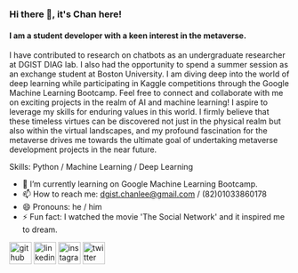 ### Hi there 👋, it's Chan here!
#### I am a student developer with a keen interest in the metaverse.
I have contributed to research on chatbots as an undergraduate researcher at DGIST DIAG lab. I also had the opportunity to spend a summer session as an exchange student at Boston University.
I am diving deep into the world of deep learning while participating in Kaggle competitions through the Google Machine Learning Bootcamp. Feel free to connect and collaborate with me on exciting projects in the realm of AI and machine learning!
I aspire to leverage my skills for enduring values in this world. I firmly believe that these timeless virtues can be discovered not just in the physical realm but also within the virtual landscapes, and my profound fascination for the metaverse drives me towards the ultimate goal of undertaking metaverse development projects in the near future.

Skills: Python / Machine Learning / Deep Learning

- 🌱 I’m currently learning on Google Machine Learning Bootcamp. 
- 📫 How to reach me: dgist.chanlee@gmail.com / (82)01033860178 
- 😄 Pronouns: he / him 
- ⚡ Fun fact: I watched the movie 'The Social Network' and it inspired me to dream. 


[<img src='https://cdn.jsdelivr.net/npm/simple-icons@3.0.1/icons/github.svg' alt='github' height='40'>](https://github.com/chanleee)  [<img src='https://cdn.jsdelivr.net/npm/simple-icons@3.0.1/icons/linkedin.svg' alt='linkedin' height='40'>](https://www.linkedin.com/in/chanleee/)  [<img src='https://cdn.jsdelivr.net/npm/simple-icons@3.0.1/icons/instagram.svg' alt='instagram' height='40'>](https://www.instagram.com/self._charlie/)  [<img src='https://cdn.jsdelivr.net/npm/simple-icons@3.0.1/icons/twitter.svg' alt='twitter' height='40'>](https://twitter.com/chanlee_charlie)  




<!--
**chanleee/chanleee** is a ✨ _special_ ✨ repository because its `README.md` (this file) appears on your GitHub profile.

Here are some ideas to get you started:

- 🔭 I’m currently working on ...
- 🌱 I’m currently learning ...
- 👯 I’m looking to collaborate on ...
- 🤔 I’m looking for help with ...
- 💬 Ask me about ...
- 📫 How to reach me: ...
- 😄 Pronouns: ...
- ⚡ Fun fact: ...
-->
